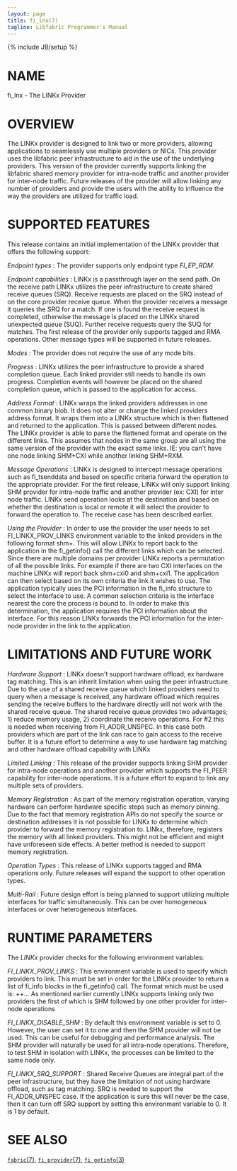```yaml
---
layout: page
title: fi_lnx(7)
tagline: Libfabric Programmer's Manual
---
```

{% include JB/setup %}

# NAME

fi_lnx \- The LINKx Provider

# OVERVIEW

The LINKx provider is designed to link two or more providers, allowing
applications to seamlessly use multiple providers or NICs. This provider uses
the libfabric peer infrastructure to aid in the use of the underlying providers.
This version of the provider currently supports linking the libfabric
shared memory provider for intra-node traffic and another provider for
inter-node traffic. Future releases of the provider will allow linking any
number of providers and provide the users with the ability to influence
the way the providers are utilized for traffic load.

# SUPPORTED FEATURES

This release contains an initial implementation of the LINKx provider that
offers the following support:

*Endpoint types*
: The provider supports only endpoint type *FI_EP_RDM*.

*Endpoint capabilities*
: LINKx is a passthrough layer on the send path. On the receive path LINKx
  utilizes the peer infrastructure to create shared receive queues (SRQ).
  Receive requests are placed on the SRQ instead of on the core provider
  receive queue. When the provider receives a message it queries the SRQ for
  a match. If one is found the receive request is completed, otherwise the
  message is placed on the LINKx shared unexpected queue (SUQ). Further receive
  requests query the SUQ for matches.
  The first release of the provider only supports tagged and RMA operations.
  Other message types will be supported in future releases.

*Modes*
: The provider does not require the use of any mode bits.

*Progress*
: LINKx utilizes the peer infrastructure to provide a shared completion
  queue. Each linked provider still needs to handle its own progress.
  Completion events will however be placed on the shared completion queue,
  which is passed to the application for access.

*Address Format*
: LINKx wraps the linked providers addresses in one common binary blob.
  It does not alter or change the linked providers address format. It wraps
  them into a LINKx structure which is then flattened and returned to the
  application. This is passed between different nodes. The LINKx provider
  is able to parse the flattened format and operate on the different links.
  This assumes that nodes in the same group are all using the same version of
  the provider with the exact same links. IE: you can't have one node linking
  SHM+CXI while another linking SHM+RXM.

*Message Operations*
: LINKx is designed to intercept message operations such as fi_tsenddata
  and based on specific criteria forward the operation to the appropriate
  provider. For the first release, LINKx will only support linking SHM
  provider for intra-node traffic and another provider (ex: CXI) for inter
  node traffic. LINKx send operation looks at the destination and based on
  whether the destination is local or remote it will select the provider to
  forward the operation to. The receive case has been described earlier.

*Using the Provider*
: In order to use the provider the user needs to set FI_LINKX_PROV_LINKS
  environment variable to the linked providers in the following format
  shm+<prov>. This will allow LINKx to report back to the application in the
  fi_getinfo() call the different links which can be selected. Since there are
  multiple domains per provider LINKx reports a permutation of all the
  possible links. For example if there are two CXI interfaces on the machine
  LINKx will report back shm+cxi0 and shm+cxi1. The application can then
  select based on its own criteria the link it wishes to use.
  The application typically uses the PCI information in the fi_info
  structure to select the interface to use. A common selection criteria is
  the interface nearest the core the process is bound to. In order to make
  this determination, the application requires the PCI information about the
  interface. For this reason LINKx forwards the PCI information for the
  inter-node provider in the link to the application.

# LIMITATIONS AND FUTURE WORK

*Hardware Support*
: LINKx doesn't support hardware offload; ex hardware tag matching. This is
  an inherit limitation when using the peer infrastructure. Due to the use
  of a shared receive queue which linked providers need to query when
  a message is received, any hardware offload which requires sending the
  receive buffers to the hardware directly will not work with the shared
  receive queue. The shared receive queue provides two advantages; 1) reduce
  memory usage, 2) coordinate the receive operations. For #2 this is needed
  when receiving from FI_ADDR_UNSPEC. In this case both providers which are
  part of the link can race to gain access to the receive buffer. It is
  a future effort to determine a way to use hardware tag matching and other
  hardware offload capability with LINKx

*Limited Linking*
: This release of the provider supports linking SHM provider for intra-node
  operations and another provider which supports the FI_PEER capability for
  inter-node operations. It is a future effort to expand to link any
  multiple sets of providers.

*Memory Registration*
: As part of the memory registration operation, varying hardware can perform
  hardware specific steps such as memory pinning. Due to the fact that
  memory registration APIs do not specify the source or destination
  addresses it is not possible for LINKx to determine which provider to
  forward the memory registration to. LINkx, therefore, registers the memory
  with all linked providers. This might not be efficient and might have
  unforeseen side effects. A better method is needed to support memory
  registration.

*Operation Types*
: This release of LINKx supports tagged and RMA operations only. Future
  releases will expand the support to other operation types.

*Multi-Rail*
: Future design effort is being planned to support utilizing multiple interfaces
  for traffic simultaneously. This can be over homogeneous interfaces or over
  heterogeneous interfaces.

# RUNTIME PARAMETERS

The *LINKx* provider checks for the following environment variables:

*FI_LINKX_PROV_LINKS*
: This environment variable is used to specify which providers to link. This
  must be set in order for the LINKx provider to return a list of fi_info
  blocks in the fi_getinfo() call. The format which must be used is:
  <prov1>+<prov2>+... As mentioned earlier currently LINKx supports linking
  only two providers the first of which is SHM followed by one other
  provider for inter-node operations

*FI_LINKX_DISABLE_SHM*
: By default this environment variable is set to 0. However, the user can
  set it to one and then the SHM provider will not be used. This can be
  useful for debugging and performance analysis. The SHM provider will
  naturally be used for all intra-node operations. Therefore, to test SHM in
  isolation with LINKx, the processes can be limited to the same node only.

*FI_LINKX_SRQ_SUPPORT*
: Shared Receive Queues are integral part of the peer infrastructure, but
  they have the limitation of not using hardware offload, such as tag
  matching. SRQ is needed to support the FI_ADDR_UNSPEC case. If the application
  is sure this will never be the case, then it can turn off SRQ support by
  setting this environment variable to 0. It is 1 by default.

# SEE ALSO

[`fabric`(7)](fabric.7.html),
[`fi_provider`(7)](fi_provider.7.html),
[`fi_getinfo`(3)](fi_getinfo.3.html)
